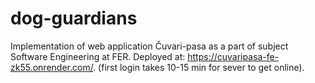 # dog-guardians

Implementation of web application Čuvari-pasa as a part of subject Software Engineering at FER. Deployed at: https://cuvaripasa-fe-zk55.onrender.com/. (first login takes 10-15 min for sever to get online).
